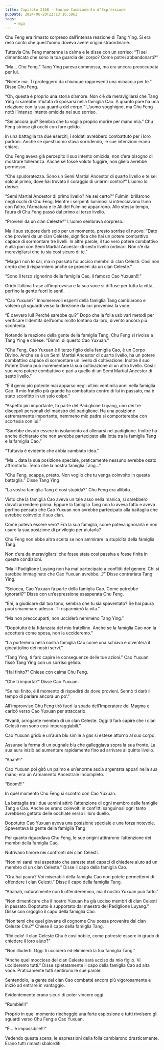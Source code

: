 ```yaml
---
title: Capitolo 2168 - Enorme Cambiamento d’Espressione
pubDate: 2024-08-20T22:13:16.596Z
tags:
    - mga
---
```





Chu Feng era rimasto sorpreso dall’intensa reazione di Tang Ying. Si era reso conto che quest’uomo doveva avere origini straordinarie.


Tuttavia Chu Feng mantenne la calma e le disse con un sorriso: “Ti sei dimenticata che sono la tua guardia del corpo? Come potrei abbandonarti?”

“Ma… Chu Feng.” Tang Ying pareva commossa, ma era ancora preoccupata per lui.


“Niente ma. Ti proteggerò da chiunque rappresenti una minaccia per te.” Disse Chu Feng.


“Oh, questa è proprio una storia d’amore. Non c’è da meravigliarsi che Tang Ying si sarebbe rifiutata di sposarsi nella famiglia Cao. A quanto pare ha una relazione con la sua guardia del corpo.” L’uomo sogghignò, ma Chu Feng notò l’intenso intento omicida nel suo sorriso.


“Sei ancora qui? Sembra che tu voglia proprio morire per mano mia.” Chu Feng strinse gli occhi con fare gelido.


In una battaglia tra due eserciti, i soldati avrebbero combattuto per i loro padroni. Anche se quest’uomo stava sorridendo, le sue intenzioni erano chiare.


Chu Feng aveva già percepito il suo intento omicida, non c’era bisogno di mostrare tolleranza. Anche se fosse voluto fuggire, non glielo avrebbe permesso.


“Che spudoratezza. Sono un Semi Martial Ancestor di quarto livello e te sei solo al primo, dove hai trovato il coraggio di urlarmi contro?” L’uomo lo derise.


“Semi Martial Ancestor di primo livello? Ne sei certo?” Fulmini brillarono negli occhi di Chu Feng. Mentre i serpenti luminosi si intrecciavano l’uno con l’altro, l’Armatura e le Ali del Fulmine apparirono. Allo stesso tempo, l’aura di Chu Feng passò dal primo al terzo livello.


“Provieni da un clan Celeste?” L’uomo sembrava sorpreso.


Ma il suo stupore durò solo per un momento, presto sorrise di nuovo: “Dato che provieni da un clan Celeste, significa che hai un potere combattivo capace di sormontare tre livelli. In altre parole, il tuo vero potere combattivo è alla pari con Semi Martial Ancestor di sesto livello ordinari. Non c’è da meravigliarsi che tu sia così sicuro di te.”


“Magari non lo sai, ma in passato ho ucciso membri di clan Celesti. Così non credo che ti risparmierò anche se provieni da un clan Celeste.”


“Sono il terzo signorino della famiglia Cao, il famoso Cao Yuxuan!!!”


Gridò l’ultima frase all’improvviso e la sua voce si diffuse per tutta la città, perfino la gente fuori lo sentì.


“Cao Yuxuan?” Innumerevoli esperti della famiglia Tang cambiarono e volsero gli sguardi verso la direzione da cui proveniva la voce.


“È davvero lui! Perché sarebbe qui?” Dopo che la folla usò vari metodi per verificare l’identità dell’uomo molto lontano da loro, diventò ancora più scontenta.


Notando la reazione della gente della famiglia Tang, Chu Feng si rivolse a Tang Ying e chiese: “Dimmi di questo Cao Yuxuan.”


“Chu Feng, Cao Yuxuan è il terzo figlio della famiglia Cao, è un Corpo Divino. Anche se è un Semi Martial Ancestor di quarto livello, ha un potere combattivo capace di sormontare un livello di coltivazione. Inoltre il suo Potere Divino può incrementare la sua coltivazione di un altro livello. Così il suo vero potere combattivo è pari a quello di un Semi Martial Ancestor di sesto livello.”

“È il genio più potente mai apparso negli ultimi ventimila anni nella famiglia Cao. Il mio fratello più grande ha combattuto contro di lui in passato, ma è stato sconfitto in un solo colpo.”


“Aspetto più importante, fa parte del Padiglione Luyang, uno dei tre discepoli personali del maestro del padiglione. Ha una posizione estremamente importante, nemmeno mio padre si comporterebbe con scortesia con lui.”


“Sarebbe dovuto essere in isolamento ad allenarsi nel padiglione. Inoltre ha anche dichiarato che non avrebbe partecipato alla lotta tra la famiglia Tang e la famiglia Cao.”


“Tuttavia è evidente che abbia cambiato idea.”


“Ma… data la sua posizione speciale, praticamente nessuno avrebbe osato affrontarlo. Temo che la nostra famiglia Tang…”


“Chu Feng, scappa, presto. Non voglio che tu venga coinvolto in questa battaglia.” Disse Tang Ying.


“La vostra famiglia Tang è così stupida?” Chu Feng era allibito.


Visto che la famiglia Cao aveva un tale asso nella manica, si sarebbero dovuti arrendere prima. Eppure la famiglia Tang non lo aveva fatto e aveva perfino pensato che Cao Yuxuan non avrebbe partecipato alla battaglia che avrebbe coinvolto il suo clan.


Come poteva essere vero? Era la sua famiglia, come poteva ignorarla e non usare la sua posizione di privilegio per aiutarla?


Chu Feng non ebbe altra scelta se non ammirare la stupidità della famiglia Tang.

Non c’era da meravigliarsi che fosse stata così passiva e fosse finita in queste condizioni.


“Ma il Padiglione Luyang non ha mai partecipato a conflitti del genere. Chi si sarebbe immaginato che Cao Yuxuan avrebbe…?” Disse contrariata Tang Ying.


“Sciocca, Cao Yuxuan fa parte della famiglia Cao. Come potrebbe ignorarli?” Disse con un’espressione esasperata Chu Feng.


“Ehi, a giudicare dal tuo tono, sembra che tu sia spaventato? Se hai paura puoi smammare adesso. Ti risparmierò la vita.”

“Ma non preoccuparti, non ucciderò nemmeno Tang Ying.”


“Dopotutto è la fidanzata del mio fratellino. Anche se la famiglia Cao non la accetterà come sposa, non la uccideremo.”

“La porteremo nella nostra famiglia Cao come una schiava e diventerà il giocattolino dei nostri servi.”


“Tang Ying, ti farò capire le conseguenze delle tue azioni.” Cao Yuxuan fissò Tang Ying con un sorriso gelido.


“Hai finito?” Chiese con calma Chu Feng.

“Che ti importa?” Disse Cao Yuxuan.


“Se hai finito, è il momento di rispedirti da dove provieni. Sennò ti darò il tempo di parlare ancora un po’.”


All’improvviso Chu Feng tirò fuori la spada dell’Imperatore del Magma e caricò verso Cao Yuxuan per attaccarlo.


“Avanti, arrogante membro di un clan Celeste. Oggi ti farò capire che i clan Celesti non sono così imperaggiabili.”


Cao Yuxuan gridò e un’aura blu simile a gas si estese attorno al suo corpo.


Assunse la forma di un pugnale blu che galleggiava sopra la sua fronte. La sua aura iniziò ad aumentare rapidamente fino ad arrivare al quinto livello.


“Aaah!!!”


Cao Yuxuan poi girò un palmo e un’enorme ascia argentata apparì nella sua mano; era un Armamento Ancestrale Incompleto.


“Boom!!!”


In quel momento Chu Feng si scontrò con Cao Yuxuan.


La battaglia tra i due uomini attirò l’attenzione di ogni membro delle famiglie Tang e Cao. Anche se erano coinvolti in conflitti sanguinosi ogni tanto avrebbero gettato delle occhiate verso il loro duello.


Dopotutto Cao Yuxuan aveva una posizione speciale e una forza notevole. Spaventava la gente della famiglia Tang.


Per quanto riguardava Chu Feng, le sue origini attirarono l’attenzione dei membri della famiglia Cao.


Nutrivano timore nei confronti dei clan Celesti.

“Non mi sarei mai aspettato che sareste stati capaci di chiedere aiuto ad un membro di un clan Celeste.” Disse il capo della famiglia Cao.


“Ora hai paura? Voi miserabili della famiglia Cao non potete permettervi di offendere i clan Celesti.” Disse il capo della famiglia Tang.


“Ahahah, naturalmente non li offenderemmo, ma il nostro Yuxuan può farlo.”


“Non dimenticare che il nostro Yuxuan ha già ucciso membri di clan Celesti in passato. Dopotutto è supportato dal maestro del Padiglione Luyang.” Disse con orgoglio il capo della famiglia Cao.


“Non temi che quel giovane di cognome Chu possa provenire dal clan Celeste Chu?” Chiese il capo della famiglia Tang.


“Ridicolo! Il clan Celeste Chu è così nobile, come potreste essere in grado di chiedere il loro aiuto?”


“Non illuderti. Oggi ti ucciderò ed eliminerò la tua famiglia Tang.”


“Anche quel moccioso del clan Celeste sarà ucciso da mio figlio. Vi uccideremo tutti.” Disse spietatamente il capo della famiglia Cao ad alta voce. Praticamente tutti sentirono le sue parole.


Sentendolo, la gente del clan Cao combatté ancora più vigorosamente e iniziò ad entrare in vantaggio.


Evidentemente erano sicuri di poter vincere oggi.


“Rumble!!!”


Proprio in quel momento riecheggiò una forte esplosione e tutti rivolsero gli sguardi verso Chu Feng e Cao Yuxuan.


“È… è impossibile!!!”


Vedendo questa scena, le espressioni della folla cambiarono drasticamente. Erano tutti rimasti sbalorditi.

